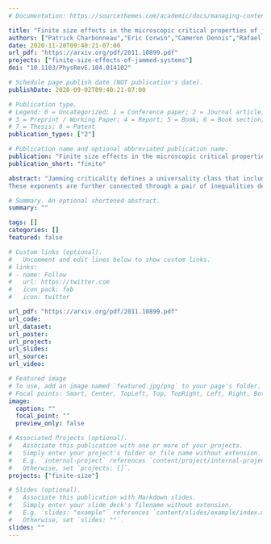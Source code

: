 ```yaml
---
# Documentation: https://sourcethemes.com/academic/docs/managing-content/

title: "Finite size effects in the microscopic critical properties of jammed configurations: a comprehensive study of the effects of different types of disorder"
authors: ["Patrick Charbonneau","Eric Corwin","Cameron Dennis","Rafael Dıaz Hernandez Rojas","Harukuni  Ikeda","Giorgio  Parisi", and  "Federico  Ricci-Tersengh"]
date: 2020-11-20T09:40:21-07:00
url_pdf: "https://arxiv.org/pdf/2011.10899.pdf"
projects: ["finite-size-effects-of-jammed-systems"]
doi: "10.1103/PhysRevE.104.014102"

# Schedule page publish date (NOT publication's date).
publishDate: 2020-09-02T09:40:21-07:00

# Publication type.
# Legend: 0 = Uncategorized; 1 = Conference paper; 2 = Journal article;
# 3 = Preprint / Working Paper; 4 = Report; 5 = Book; 6 = Book section;
# 7 = Thesis; 8 = Patent
publication_types: ["2"]

# Publication name and optional abbreviated publication name.
publication: "Finite size effects in the microscopic critical properties of jammed configurations: a comprehensive study of the effects of different types of disorder"
publication_short: "finite"

abstract: "Jamming criticality defines a universality class that includes systems as diverse as glasses, colloids, foams, amorphous solids, constraint satisfaction problems, neural networks, etc. A peculiarly interesting feature of this class is that small interparticle forces (f) and gaps (h) are distributed according to non-trivial power laws. A recently developed mean-field (MF) theory predicts the characteristic exponents of these distributions in the limit of very high spatial dimension, d approaches infinity, and, remarkably, their values seemingly agree with numerical estimates in physically relevant dimensions, d=2 and 3.
These exponents are further connected through a pair of inequalities derived from stability conditions, and both theoretical predictions and previous numerical investigations suggest that these inequalities are saturated. Systems at the jamming point are thus only marginally stable. Despite the key physical role played by these exponents, their systematic evaluation has remained elusive. Here, we carefully test their value by analyzing the finite-size scaling of the distributions of f and h for various particle-based models for jamming. Both dimension and the direction of approach to the jamming point are also considered. We show that, in all models, finite-size effects are much more pronounced in the distribution of h than in that of f. We thus conclude that gaps are correlated over considerably longer scales than forces. Additionally, remarkable agreement with MF predictions is obtained in all but one model, near-crystalline packings. Our results thus help to better delineate the domain of the jamming universality class. We furthermore uncover a secondary linear regime in the distribution tails of both  f and h. This surprisingly robust feature is thought to follow from the (near) isostaticity of our configurations."

# Summary. An optional shortened abstract.
summary: ""

tags: []
categories: []
featured: false

# Custom links (optional).
#   Uncomment and edit lines below to show custom links.
# links:
# - name: Follow
#   url: https://twitter.com
#   icon_pack: fab
#   icon: twitter

url_pdf: "https://arxiv.org/pdf/2011.10899.pdf"
url_code:
url_dataset:
url_poster:
url_project:
url_slides:
url_source:
url_video:

# Featured image
# To use, add an image named `featured.jpg/png` to your page's folder.
# Focal points: Smart, Center, TopLeft, Top, TopRight, Left, Right, BottomLeft, Bottom, BottomRight.
image:
  caption: ""
  focal_point: ""
  preview_only: false

# Associated Projects (optional).
#   Associate this publication with one or more of your projects.
#   Simply enter your project's folder or file name without extension.
#   E.g. `internal-project` references `content/project/internal-project/index.md`.
#   Otherwise, set `projects: []`.
projects: ["finite-size"]

# Slides (optional).
#   Associate this publication with Markdown slides.
#   Simply enter your slide deck's filename without extension.
#   E.g. `slides: "example"` references `content/slides/example/index.md`.
#   Otherwise, set `slides: ""`.
slides: ""
---
```

